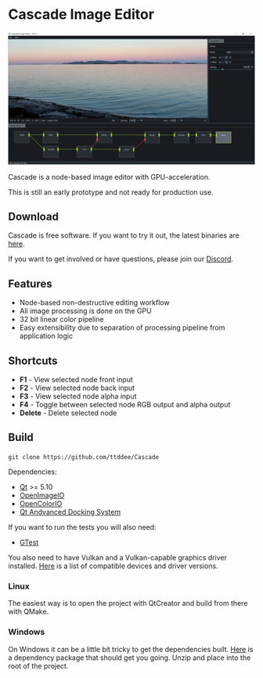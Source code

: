 # Cascade Image Editor

![Cascade](screenshots/csc-screen01.jpg)

Cascade is a node-based image editor with GPU-acceleration.

This is still an early prototype and not ready for production use.

## Download

Cascade is free software. If you want to try it out, the latest binaries are [here](https://github.com/ttddee/Cascade/releases).

If you want to get involved or have questions, please join our [Discord](https://discord.gg/SHPHqgKtFM).

## Features

- Node-based non-destructive editing workflow
- All image processing is done on the GPU
- 32 bit linear color pipeline
- Easy extensibility due to separation of processing pipeline from application logic

## Shortcuts

- **F1** - View selected node front input
- **F2** - View selected node back input
- **F3** - View selected node alpha input
- **F4** - Toggle between selected node RGB output and alpha output
- **Delete** - Delete selected node

## Build

`git clone https://github.com/ttddee/Cascade`

Dependencies:
- [Qt](https://www.qt.io/) >= 5.10
- [OpenImageIO](https://github.com/OpenImageIO/oiio)
- [OpenColorIO](https://github.com/AcademySoftwareFoundation/OpenColorIO)
- [Qt Andvanced Docking System](https://github.com/githubuser0xFFFF/Qt-Advanced-Docking-System)

If you want to run the tests you will also need:
- [GTest](https://github.com/google/googletest)

You also need to have Vulkan and a Vulkan-capable graphics driver installed. [Here](https://vulkan.gpuinfo.org/) is a list of compatible devices and driver versions.

### Linux

The easiest way is to open the project with QtCreator and build from there with QMake.

### Windows

On Windows it can be a little bit tricky to get the dependencies built. [Here](https://drive.marvao.net/d/f/585884087212880337) is a dependency package that should get you going. Unzip and place into the root of the project.

